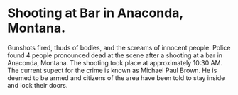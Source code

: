 # Shooting at Bar in Anaconda, Montana.
Gunshots fired, thuds of bodies, and the screams of innocent people. Police found 4 
people pronounced dead at the scene after a shooting at a bar in Anaconda, Montana.
The shooting took place at approximately  10:30 AM. The current supect for the crime
is known as Michael Paul Brown. He is deemed to be armed and citizens of the area have
been told to stay inside and lock their doors.
